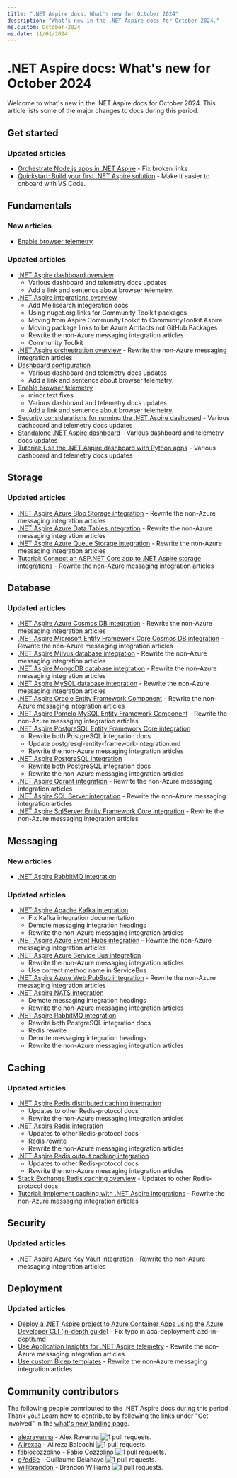 ```yaml
---
title: ".NET Aspire docs: What's new for October 2024"
description: "What's new in the .NET Aspire docs for October 2024."
ms.custom: October-2024
ms.date: 11/01/2024
---
```


# .NET Aspire docs: What's new for October 2024

Welcome to what's new in the .NET Aspire docs for October 2024. This article lists some of the major changes to docs during this period.

## Get started

### Updated articles

- [Orchestrate Node.js apps in .NET Aspire](../get-started/build-aspire-apps-with-nodejs.md) - Fix broken links
- [Quickstart: Build your first .NET Aspire solution](../get-started/build-your-first-aspire-app.md) - Make it easier to onboard with VS Code.

## Fundamentals

### New articles

- [Enable browser telemetry](../fundamentals/dashboard/enable-browser-telemetry.md)

### Updated articles

- [.NET Aspire dashboard overview](../fundamentals/dashboard/overview.md)
  - Various dashboard and telemetry docs updates
  - Add a link and sentence about browser telemetry.
- [.NET Aspire integrations overview](../fundamentals/integrations-overview.md)
  - Add Meilisearch integeration docs
  - Using nuget.org links for Community Toolkit packages
  - Moving from Aspire.CommunityToolkit to CommunityToolkit.Aspire
  - Moving package links to be Azure Artifacts not GitHub Packages
  - Rewrite the non-Azure messaging integration articles
  - Community Toolkit
- [.NET Aspire orchestration overview](../fundamentals/app-host-overview.md) - Rewrite the non-Azure messaging integration articles
- [Dashboard configuration](../fundamentals/dashboard/configuration.md)
  - Various dashboard and telemetry docs updates
  - Add a link and sentence about browser telemetry.
- [Enable browser telemetry](../fundamentals/dashboard/enable-browser-telemetry.md)
  - minor text fixes
  - Various dashboard and telemetry docs updates
  - Add a link and sentence about browser telemetry.
- [Security considerations for running the .NET Aspire dashboard](../fundamentals/dashboard/security-considerations.md) - Various dashboard and telemetry docs updates
- [Standalone .NET Aspire dashboard](../fundamentals/dashboard/standalone.md) - Various dashboard and telemetry docs updates
- [Tutorial: Use the .NET Aspire dashboard with Python apps](../fundamentals/dashboard/standalone-for-python.md) - Various dashboard and telemetry docs updates

## Storage

### Updated articles

- [.NET Aspire Azure Blob Storage integration](../storage/azure-storage-blobs-integration.md) - Rewrite the non-Azure messaging integration articles
- [.NET Aspire Azure Data Tables integration](../storage/azure-storage-tables-integration.md) - Rewrite the non-Azure messaging integration articles
- [.NET Aspire Azure Queue Storage integration](../storage/azure-storage-queues-integration.md) - Rewrite the non-Azure messaging integration articles
- [Tutorial: Connect an ASP.NET Core app to .NET Aspire storage integrations](../storage/azure-storage-integrations.md) - Rewrite the non-Azure messaging integration articles

## Database

### Updated articles

- [.NET Aspire Azure Cosmos DB integration](../database/azure-cosmos-db-integration.md) - Rewrite the non-Azure messaging integration articles
- [.NET Aspire Microsoft Entity Framework Core Cosmos DB integration](../database/azure-cosmos-db-entity-framework-integration.md) - Rewrite the non-Azure messaging integration articles
- [.NET Aspire Milvus database integration](../database/milvus-integration.md) - Rewrite the non-Azure messaging integration articles
- [.NET Aspire MongoDB database integration](../database/mongodb-integration.md) - Rewrite the non-Azure messaging integration articles
- [.NET Aspire MySQL database integration](../database/mysql-integration.md) - Rewrite the non-Azure messaging integration articles
- [.NET Aspire Oracle Entity Framework Component](../database/oracle-entity-framework-integration.md) - Rewrite the non-Azure messaging integration articles
- [.NET Aspire Pomelo MySQL Entity Framework Component](../database/mysql-entity-framework-integration.md) - Rewrite the non-Azure messaging integration articles
- [.NET Aspire PostgreSQL Entity Framework Core integration](../database/postgresql-entity-framework-integration.md)
  - Rewrite both PostgreSQL integration docs
  - Update postgresql-entity-framework-integration.md
  - Rewrite the non-Azure messaging integration articles
- [.NET Aspire PostgreSQL integration](../database/postgresql-integration.md)
  - Rewrite both PostgreSQL integration docs
  - Rewrite the non-Azure messaging integration articles
- [.NET Aspire Qdrant integration](../database/qdrant-integration.md) - Rewrite the non-Azure messaging integration articles
- [.NET Aspire SQL Server integration](../database/sql-server-integration.md) - Rewrite the non-Azure messaging integration articles
- [.NET Aspire SqlServer Entity Framework Core integration](../database/sql-server-entity-framework-integration.md) - Rewrite the non-Azure messaging integration articles

## Messaging

### New articles

- [.NET Aspire RabbitMQ integration](../messaging/rabbitmq-integration.md)

### Updated articles

- [.NET Aspire Apache Kafka integration](../messaging/kafka-integration.md)
  - Fix Kafka integration documentation
  - Demote messaging integration headings
  - Rewrite the non-Azure messaging integration articles
- [.NET Aspire Azure Event Hubs integration](../messaging/azure-event-hubs-integration.md) - Rewrite the non-Azure messaging integration articles
- [.NET Aspire Azure Service Bus integration](../messaging/azure-service-bus-integration.md)
  - Rewrite the non-Azure messaging integration articles
  - Use correct method name in ServiceBus
- [.NET Aspire Azure Web PubSub integration](../messaging/azure-web-pubsub-integration.md) - Rewrite the non-Azure messaging integration articles
- [.NET Aspire NATS integration](../messaging/nats-integration.md)
  - Demote messaging integration headings
  - Rewrite the non-Azure messaging integration articles
- [.NET Aspire RabbitMQ integration](../messaging/rabbitmq-integration.md)
  - Rewrite both PostgreSQL integration docs
  - Redis rewrite
  - Demote messaging integration headings
  - Rewrite the non-Azure messaging integration articles

## Caching

### Updated articles

- [.NET Aspire Redis distributed caching integration](../caching/stackexchange-redis-distributed-caching-integration.md)
  - Updates to other Redis-protocol docs
  - Rewrite the non-Azure messaging integration articles
- [.NET Aspire Redis integration](../caching/stackexchange-redis-integration.md)
  - Updates to other Redis-protocol docs
  - Redis rewrite
  - Rewrite the non-Azure messaging integration articles
- [.NET Aspire Redis output caching integration](../caching/stackexchange-redis-output-caching-integration.md)
  - Updates to other Redis-protocol docs
  - Rewrite the non-Azure messaging integration articles
- [Stack Exchange Redis caching overview](../caching/stackexchange-redis-caching-overview.md) - Updates to other Redis-protocol docs
- [Tutorial: Implement caching with .NET Aspire integrations](../caching/caching-integrations.md) - Rewrite the non-Azure messaging integration articles

## Security

### Updated articles

- [.NET Aspire Azure Key Vault integration](../security/azure-security-key-vault-integration.md) - Rewrite the non-Azure messaging integration articles

## Deployment

### Updated articles

- [Deploy a .NET Aspire project to Azure Container Apps using the Azure Developer CLI (in-depth guide)](../deployment/azure/aca-deployment-azd-in-depth.md) - Fix typo in aca-deployment-azd-in-depth.md
- [Use Application Insights for .NET Aspire telemetry](../deployment/azure/application-insights.md) - Rewrite the non-Azure messaging integration articles
- [Use custom Bicep templates](../azure/integrations-overview.md#use-custom-bicep-templates) - Rewrite the non-Azure messaging integration articles

## Community contributors

The following people contributed to the .NET Aspire docs during this period. Thank you! Learn how to contribute by following the links under "Get involved" in the [what's new landing page](index.yml).

- [alexravenna](https://github.com/alexravenna) - Alex Ravenna ![1 pull requests.](https://img.shields.io/badge/Merged%20Pull%20Requests-1-green)
- [Alirexaa](https://github.com/Alirexaa) - Alireza Baloochi  ![1 pull requests.](https://img.shields.io/badge/Merged%20Pull%20Requests-1-green)
- [fabiocozzolino](https://github.com/fabiocozzolino) - Fabio Cozzolino ![1 pull requests.](https://img.shields.io/badge/Merged%20Pull%20Requests-1-green)
- [g7ed6e](https://github.com/g7ed6e) - Guillaume Delahaye ![1 pull requests.](https://img.shields.io/badge/Merged%20Pull%20Requests-1-green)
- [willibrandon](https://github.com/willibrandon) - Brandon Williams ![1 pull requests.](https://img.shields.io/badge/Merged%20Pull%20Requests-1-green)
